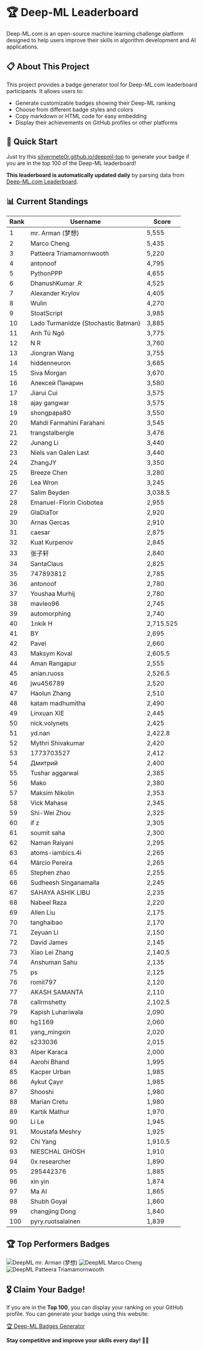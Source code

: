 # 🏆 Deep-ML Leaderboard

Deep-ML.com is an open-source machine learning challenge platform designed to help users improve their skills in algorithm development and AI applications.  

## 📋 About This Project

This project provides a badge generator tool for Deep-ML.com leaderboard participants. It allows users to:
- Generate customizable badges showing their Deep-ML ranking
- Choose from different badge styles and colors
- Copy markdown or HTML code for easy embedding
- Display their achievements on GitHub profiles or other platforms

## 🚀 Quick Start

Just try this [silvermete0r.github.io/deepml-top](https://silvermete0r.github.io/deepml-top) to generate your badge if you are in the top 100 of the Deep-ML leaderboard!

**This leaderboard is automatically updated daily** by parsing data from [Deep-ML.com Leaderboard](https://www.deep-ml.com/leaderboard).  

## 📊 Current Standings  

<!-- LEADERBOARD_START -->
| Rank | Username | Score |
|------|---------|-------|
| 1 | mr. Arman (梦想) | 5,555 |
| 2 | Marco Cheng | 5,435 |
| 3 | Patteera Triamamornwooth | 5,220 |
| 4 | antonoof | 4,795 |
| 5 | PythonPPP | 4,655 |
| 6 | DhanushKumar .R | 4,525 |
| 7 | Alexander Krylov | 4,405 |
| 8 | Wulin | 4,270 |
| 9 | StoatScript | 3,985 |
| 10 | Lado Turmanidze (Stochastic Batman) | 3,885 |
| 11 | Anh Tú Ngô | 3,775 |
| 12 | N R | 3,760 |
| 13 | Jiongran Wang | 3,755 |
| 14 | hiddenneuron | 3,685 |
| 15 | Siva Morgan | 3,670 |
| 16 | Алексей Панарин | 3,580 |
| 17 | Jiarui Cui | 3,575 |
| 18 | ajay gangwar | 3,575 |
| 19 | shongpapa80 | 3,550 |
| 20 | Mahdi Farmahini Farahani | 3,545 |
| 21 | trangstalbergle | 3,476 |
| 22 | Junang Li | 3,440 |
| 23 | Niels van Galen Last | 3,440 |
| 24 | ZhangJY | 3,350 |
| 25 | Breeze Chen | 3,280 |
| 26 | Lea Wron | 3,245 |
| 27 | Salim Beyden | 3,038.5 |
| 28 | Emanuel-Florin Ciobotea | 2,955 |
| 29 | GlaDiaTor | 2,920 |
| 30 | Arnas Gercas | 2,910 |
| 31 | caesar | 2,875 |
| 32 | Kuat Kurpenov | 2,845 |
| 33 | 张子轩 | 2,840 |
| 34 | SantaClaus | 2,825 |
| 35 | 747893812 | 2,785 |
| 36 | antonoof | 2,780 |
| 37 | Youshaa Murhij | 2,780 |
| 38 | mavleo96 | 2,745 |
| 39 | automorphing | 2,740 |
| 40 | 1nkik H | 2,715.525 |
| 41 | BY | 2,695 |
| 42 | Pavel | 2,660 |
| 43 | Maksym Koval | 2,605.5 |
| 44 | Aman Rangapur | 2,555 |
| 45 | anian.ruoss | 2,526.5 |
| 46 | jwu456789 | 2,520 |
| 47 | Haolun Zhang | 2,510 |
| 48 | katam madhumitha | 2,490 |
| 49 | Linxuan XIE | 2,445 |
| 50 | nick.volynets | 2,425 |
| 51 | yd.nan | 2,422.8 |
| 52 | Mythri Shivakumar | 2,420 |
| 53 | 1773703527 | 2,412 |
| 54 | Дмитрий | 2,400 |
| 55 | Tushar aggarwal | 2,385 |
| 56 | Mako | 2,380 |
| 57 | Maksim Nikolin | 2,353 |
| 58 | Vick Mahase | 2,345 |
| 59 | Shi-Wei Zhou | 2,325 |
| 60 | if z | 2,305 |
| 61 | soumit saha | 2,300 |
| 62 | Naman Raiyani | 2,295 |
| 63 | atoms-iambics.4i | 2,265 |
| 64 | Márcio Pereira | 2,265 |
| 65 | Stephen zhao | 2,255 |
| 66 | Sudheesh Singanamalla | 2,245 |
| 67 | SAHAYA ASHIK LIBU | 2,235 |
| 68 | Nabeel Raza | 2,220 |
| 69 | Allen Liu | 2,175 |
| 70 | tanghaibao | 2,170 |
| 71 | Zeyuan Li | 2,150 |
| 72 | David James | 2,145 |
| 73 | Xiao Lei Zhang | 2,140.5 |
| 74 | Anshuman Sahu | 2,135 |
| 75 | ps | 2,125 |
| 76 | romil797 | 2,120 |
| 77 | AKASH SAMANTA | 2,110 |
| 78 | callrmshetty | 2,102.5 |
| 79 | Kapish Luhariwala | 2,090 |
| 80 | hg1169 | 2,060 |
| 81 | yang_mingxin | 2,020 |
| 82 | s233036 | 2,015 |
| 83 | Alper Karaca | 2,000 |
| 84 | Aarohi Bhand | 1,995 |
| 85 | Kacper Urban | 1,985 |
| 86 | Aykut Çayır | 1,985 |
| 87 | Shooshi | 1,980 |
| 88 | Marian Cretu | 1,980 |
| 89 | Kartik Mathur | 1,970 |
| 90 | Li Le | 1,945 |
| 91 | Moustafa Meshry | 1,925 |
| 92 | Chi Yang | 1,910.5 |
| 93 | NIESCHAL GHOSH | 1,910 |
| 94 | 0x researcher | 1,890 |
| 95 | 295442376 | 1,885 |
| 96 | xin yin | 1,874 |
| 97 | Ma Al | 1,865 |
| 98 | Shubh Goyal | 1,860 |
| 99 | changjing Dong | 1,840 |
| 100 | pyry.ruotsalainen | 1,839 |
<!-- LEADERBOARD_END -->

## 🏆 Top Performers Badges

<!-- BADGES_START -->
![DeepML mr. Arman (梦想)](https://img.shields.io/badge/dynamic/json?url=https%3A%2F%2Fraw.githubusercontent.com%2Fsilvermete0r%2Fdeepml-top%2Fmain%2Fbadges.json&query=%24.1247b1b5b9cd95e98d7ff7438207406f.label&prefix=Rank%20&style=for-the-badge&label=%F0%9F%9A%80%20DeepML&color=blue&link=https%3A%2F%2Fwww.deep-ml.com%2Fleaderboard)
![DeepML Marco Cheng](https://img.shields.io/badge/dynamic/json?url=https%3A%2F%2Fraw.githubusercontent.com%2Fsilvermete0r%2Fdeepml-top%2Fmain%2Fbadges.json&query=%24.4091c1a21900bd2c7d3f4e343acddda1.label&prefix=Rank%20&style=for-the-badge&label=%F0%9F%9A%80%20DeepML&color=blue&link=https%3A%2F%2Fwww.deep-ml.com%2Fleaderboard)
![DeepML Patteera Triamamornwooth](https://img.shields.io/badge/dynamic/json?url=https%3A%2F%2Fraw.githubusercontent.com%2Fsilvermete0r%2Fdeepml-top%2Fmain%2Fbadges.json&query=%24.0eeb1bc570f4ebaca4c3c1d5794e9de9.label&prefix=Rank%20&style=for-the-badge&label=%F0%9F%9A%80%20DeepML&color=blue&link=https%3A%2F%2Fwww.deep-ml.com%2Fleaderboard)
<!-- BADGES_END -->

## 🎖 Claim Your Badge!  

If you are in the **Top 100**, you can display your ranking on your GitHub profile. You can generate your badge using this website:

[🏆 Deep-ML Badges Generator](https://silvermete0r.github.io/deepml-top/)

**Stay competitive and improve your skills every day! 🚀🔥**